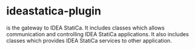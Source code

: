 # ideastatica-plugin
is the gateway to IDEA StatiCa. It includes classes which allows communication and controlling IDEA StatiCa applications. It also includes classes which provides IDEA StatiCa services to other application.
